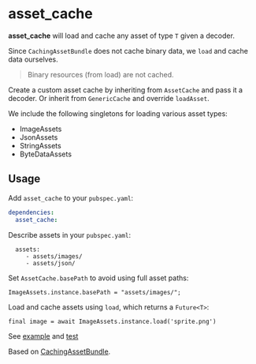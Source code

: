 # asset_cache

**asset_cache** will load and cache any asset of type `T` given a decoder. 

Since `CachingAssetBundle` does not cache binary data, we `load` and cache data 
ourselves.

> Binary resources (from load) are not cached.

Create a custom asset cache by inheriting from `AssetCache` and pass it a decoder. Or 
inherit from `GenericCache` and override `loadAsset`.

We include the following singletons for loading various asset types:

- ImageAssets
- JsonAssets
- StringAssets
- ByteDataAssets

## Usage

Add `asset_cache` to your `pubspec.yaml`:

```yaml
dependencies:
  asset_cache:
```

Describe assets in your `pubspec.yaml`:

```
  assets:
     - assets/images/
     - assets/json/
```

Set `AssetCache.basePath` to avoid using full asset paths:

```
ImageAssets.instance.basePath = "assets/images/";
```

Load and cache assets using `load`, which returns a `Future<T>`:

```
final image = await ImageAssets.instance.load('sprite.png')
```

See [example](example) and [test](test)

Based on [CachingAssetBundle](https://api.flutter.dev/flutter/services/CachingAssetBundle-class.html).
